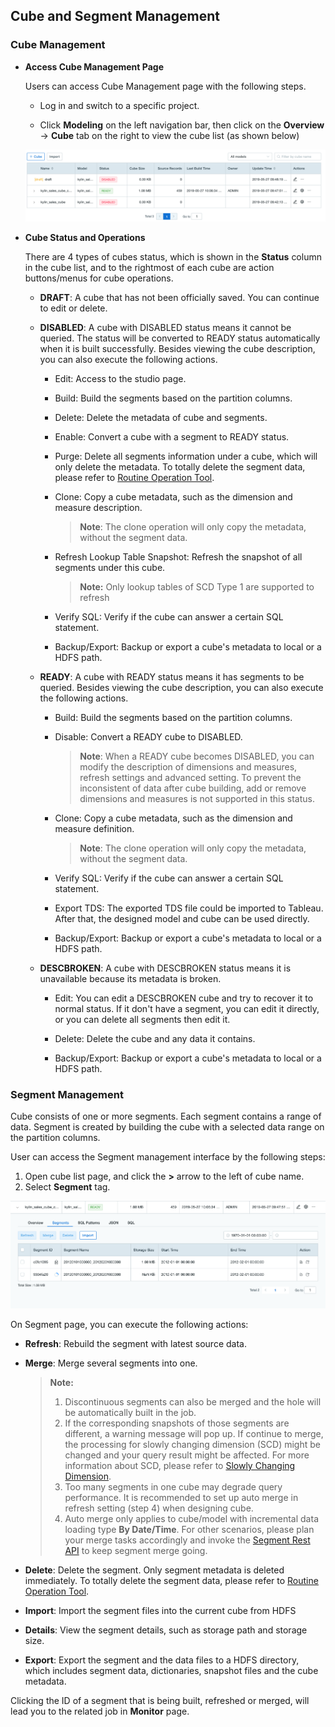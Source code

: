 ## Cube and Segment Management

### Cube Management

* **Access Cube Management Page**

  Users can access Cube Management page with the following steps.

  * Log in and switch to a specific project.

  * Click **Modeling** on the left navigation bar, then click on the **Overview** -> **Cube** tab on the right to view the cube list (as shown below)

  ![Cube Management Page](images/cube_segment_manage/draft_action_en.png)

* **Cube Status and Operations**

  There are 4 types of cubes status, which is shown in the **Status** column in the cube list, and to the rightmost of each cube are action buttons/menus for cube operations.
  
  * **DRAFT**: A cube that has not been officially saved. You can continue to edit or delete.
  
  * **DISABLED**: A cube with DISABLED status means it cannot be queried. The status will be converted to READY status automatically when it is built successfully. Besides viewing the cube description, you can also execute the following actions.
  
    * Edit: Access to the studio page. 
    
    * Build: Build the segments based on the partition columns.
    
    * Delete: Delete the metadata of cube and segments.
    
    * Enable: Convert a cube with a segment to READY status.
    
    * Purge: Delete all segments information under a cube, which will only delete the metadata. To totally delete the segment data, please refer to [Routine Operation Tool](../operation/routine_ops/routine_tool.en.md).

    * Clone: Copy a cube metadata, such as the dimension and measure description.

      > **Note**: The clone operation will only copy the metadata, without the segment data.
    
    * Refresh Lookup Table Snapshot:  Refresh the snapshot of all segments under this cube.
    
      > **Note:** Only lookup tables of SCD Type 1 are supported to refresh
    
    * Verify SQL: Verify if the cube can answer a certain SQL statement.
  
    * Backup/Export: Backup or export a cube's metadata to local or a HDFS path.
    
  * **READY**: A cube with READY status means it has segments to be queried. Besides viewing the cube description, you can also execute the following actions.
  
    * Build: Build the segments based on the partition columns.
    
    * Disable: Convert a READY cube to DISABLED.
    
      > **Note**: When a READY cube becomes DISABLED, you can modify the description of dimensions and measures, refresh settings and advanced setting. To prevent the inconsistent of data after cube building, add or remove dimensions and measures is not supported in this status.
    
    * Clone: Copy a cube metadata, such as the dimension and measure definition.
    
      > **Note**: The clone operation will only copy the metadata, without the segment data.
    
    * Verify SQL: Verify if the cube can answer a certain SQL statement.
    
    * Export TDS: The exported TDS file could be imported to Tableau. After that, the designed model and cube can be used directly.
    
    * Backup/Export: Backup or export a cube's metadata to local or a HDFS path.
    
  * **DESCBROKEN**: A cube with DESCBROKEN status means it is unavailable because its metadata is broken.
  
    * Edit: You can edit a DESCBROKEN cube and try to recover it to normal status. If it don't have a segment, you can edit it directly, or you can delete all segments then edit it.
    
    * Delete: Delete the cube and any data it contains.
    
    * Backup/Export: Backup or export a cube's metadata to local or a HDFS path.
  

### Segment Management

Cube consists of one or more segments. Each segment contains a range of data. Segment is created by building the cube with a selected data range on the partition columns.

User can access the Segment management interface by the following steps:

1. Open cube list page, and click the **>** arrow to the left of cube name.
2. Select **Segment** tag.

![Cube Segment](images/cube_segment_manage/build_segment_en.png)

On Segment page, you can execute the following actions: 

- **Refresh**: Rebuild the segment with latest source data.

- **Merge**: Merge several segments into one.

  > **Note:** 
  >
  > 1. Discontinuous segments can also be merged and the hole will be automatically built in the job.
  > 2. If the corresponding snapshots of those segments are different, a warning message will pop up. If continue to merge, the processing for slowly changing dimension (SCD) might be changed and your query result might be affected. For more information about SCD, please refer to [Slowly Changing Dimension](model_design/slowly_changing_dimension.en.md).
  > 3. Too many segments in one cube may degrade query performance. It is recommended to set up auto merge in refresh setting (step 4) when designing cube.
  > 4. Auto merge only applies to cube/model with incremental data loading type **By Date/Time**. For other scenarios, please plan your merge tasks accordingly and invoke the [Segment Rest API](../rest/segment_manage_api.en.md) to keep segment merge going.

- **Delete**: Delete the segment. Only segment metadata is deleted immediately. To totally delete the segment data, please refer to [Routine Operation Tool](../operation/routine_ops/routine_tool.en.md).

- **Import**: Import the segment files into the current cube from HDFS

- **Details**: View the segment details, such as storage path and storage size.

- **Export**: Export the segment and the data files to a HDFS directory, which includes segment data, dictionaries, snapshot files and the cube metadata.

Clicking the ID of a segment that is being built, refreshed or merged, will lead you to the related job in **Monitor** page.

